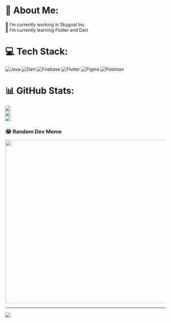 # 💫 About Me:
🔭 I’m currently working in Skygoal Inc<br>🌱 I’m currently learning Flutter and Dart<br>


# 💻 Tech Stack:
![Java](https://img.shields.io/badge/java-%23ED8B00.svg?style=for-the-badge&logo=java&logoColor=white) ![Dart](https://img.shields.io/badge/dart-%230175C2.svg?style=for-the-badge&logo=dart&logoColor=white) ![Firebase](https://img.shields.io/badge/firebase-%23039BE5.svg?style=for-the-badge&logo=firebase) ![Flutter](https://img.shields.io/badge/Flutter-%2302569B.svg?style=for-the-badge&logo=Flutter&logoColor=white) 	![Figma](https://img.shields.io/badge/figma-%23F24E1E.svg?style=for-the-badge&logo=figma&logoColor=white) ![Postman](https://img.shields.io/badge/Postman-FF6C37?style=for-the-badge&logo=postman&logoColor=white)
# 📊 GitHub Stats:
![](https://github-readme-stats.vercel.app/api?username=aakashshivgan&theme=swift&hide_border=false&include_all_commits=false&count_private=true)<br/>
![](https://github-readme-streak-stats.herokuapp.com/?user=aakashshivgan&theme=swift&hide_border=false)<br/>
![](https://github-readme-stats.vercel.app/api/top-langs/?username=aakashshivgan&theme=swift&hide_border=false&include_all_commits=false&count_private=true&layout=compact)

### 😂 Random Dev Meme
<img src="https://random-memer.herokuapp.com/" width="512px"/>

---
[![](https://visitcount.itsvg.in/api?id=aakashshivgan&icon=0&color=0)](https://visitcount.itsvg.in)

<!-- Proudly created with GPRM ( https://gprm.itsvg.in ) -->

